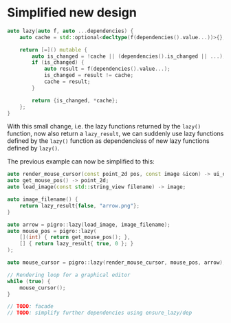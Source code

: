 # Simplified new design

```cpp
auto lazy(auto f, auto ...dependencies) {
    auto cache = std::optional<decltype(f(dependencies().value...))>{};

    return [=]() mutable {
        auto is_changed = !cache || (dependencies().is_changed || ...);
        if (is_changed) {
            auto result = f(dependencies().value...);
            is_changed = result != cache;
            cache = result;
        }

        return {is_changed, *cache};
    };
}
```

With this small change, i.e. the lazy functions returned by the `lazy()` function, now also return a `lazy_result`, we can suddenly use lazy functions defined by the `lazy()` function as dependenciess of new lazy functions defined by `lazy()`.

The previous example can now be simplified to this:
```cpp
auto render_mouse_cursor(const point_2d pos, const image &icon) -> ui_object;
auto get_mouse_pos() -> point_2d;
auto load_image(const std::string_view filename) -> image;

auto image_filename() {
    return lazy_result{false, "arrow.png"};
}

auto arrow = pigro::lazy(load_image, image_filename);
auto mouse_pos = pigro::lazy(
    [](int) { return get_mouse_pos(); },
    [] { return lazy_result{ true, 0 }; }
);

auto mouse_cursor = pigro::lazy(render_mouse_cursor, mouse_pos, arrow);

// Rendering loop for a graphical editor
while (true) {
    mouse_cursor();
}

// TODO: facade
// TODO: simplify further dependencies using ensure_lazy/dep
```
